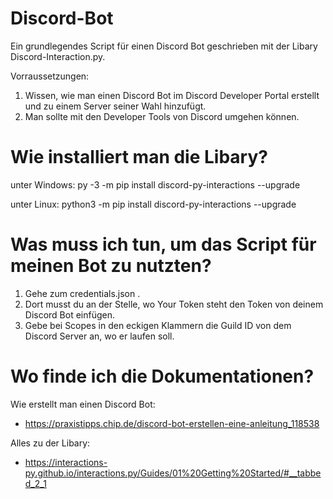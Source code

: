 # Discord-Bot
Ein grundlegendes Script für einen Discord Bot geschrieben mit der Libary Discord-Interaction.py.

Vorraussetzungen:
1. Wissen, wie man einen Discord Bot im Discord Developer Portal erstellt und zu einem Server seiner Wahl hinzufügt.
2. Man sollte mit den Developer Tools von Discord umgehen können.

#  Wie installiert man die Libary?

unter Windows:
py -3 -m pip install discord-py-interactions --upgrade

unter Linux:
python3 -m pip install discord-py-interactions --upgrade


# Was muss ich tun, um das Script für meinen Bot zu nutzten?
1. Gehe zum credentials.json .
2. Dort musst du an der Stelle, wo Your Token steht den Token von deinem Discord Bot einfügen.
3. Gebe bei Scopes in den eckigen Klammern die Guild ID von dem Discord Server an, wo er laufen soll.


# Wo finde ich die Dokumentationen?

Wie erstellt man einen Discord Bot:
- https://praxistipps.chip.de/discord-bot-erstellen-eine-anleitung_118538

Alles zu der Libary:
- https://interactions-py.github.io/interactions.py/Guides/01%20Getting%20Started/#__tabbed_2_1